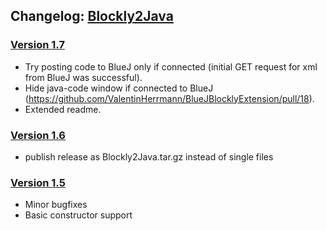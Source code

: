 ## Changelog: [Blockly2Java](https://github.com/ValentinHerrmann/Blockly2Java)

### [Version 1.7](https://github.com/ValentinHerrmann/Blockly2Java/releases/tag/1.7)
- Try posting code to BlueJ only if connected (initial GET request for xml from BlueJ was successful).
- Hide java-code window if connected to BlueJ (https://github.com/ValentinHerrmann/BlueJBlocklyExtension/pull/18).
- Extended readme.



### [Version 1.6](https://github.com/ValentinHerrmann/Blockly2Java/releases/tag/1.6)
- publish release as Blockly2Java.tar.gz instead of single files

### [Version 1.5](https://github.com/ValentinHerrmann/Blockly2Java/releases/tag/1.5)
- Minor bugfixes
- Basic constructor support
